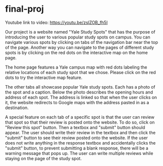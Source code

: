 # final-proj

Youtube link to video: https://youtu.be/zsIZOB_fh5I

Our project is a website named "Yale Study Spots" that has the purpose of introducing the user to various popular study spots on campus. You can navigate various spots by clicking on tabs of the navigation bar near the top of the page. Another way you can navigate to the pages of different study spots is by clicking on the red dots on the interactive map on the home page.

The home page features a Yale campus map with red dots labeling the relative locations of each study spot that we chose. Please click on the red dots to try the interactive map feature.

The other tabs all showcase popular Yale study spots. Each has a photo of the spot and a caption. Below the photo describes the opening hours and address of each spot. The address is linked so that when the user clicks on it, the website redirects to Google maps with the address pasted in as a destination. 

A special feature on each tab of a specific spot is that the user can review that spot so that their review is posted onto the website. To do so, click on "Review this spot" button. Then a textbox and "submit" button should appear. The user should write their review in the textbox and then click the "submit" button to see their review posted onto the website. If the user does not write anything in the response textbox and accidentally clicks the "submit" button, to prevent submitting a blank response, there will be a warning message that pops up. The user can write multiple reviews while staying on the page of the study spot. 
